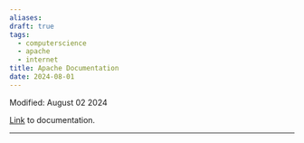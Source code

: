 ```yaml
---
aliases: 
draft: true
tags:
  - computerscience
  - apache
  - internet
title: Apache Documentation
date: 2024-08-01
---
```


Modified: August 02 2024

[Link](https://httpd.apache.org/docs/2.4/getting-started.html) to documentation.

-------------------------------------------------------------------------------



